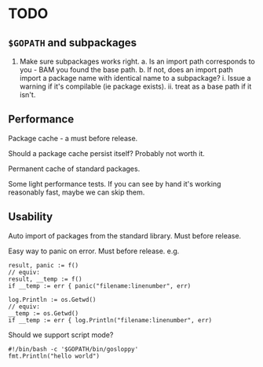 # TODO

## `$GOPATH` and subpackages

  1. Make sure subpackages works right.
    a. Is an import path corresponds to you - BAM you found the base path.
    b. If not, does an import path import a package name with identical name to a subpackage?
       i. Issue a warning if it's compilable (ie package exists).
       ii. treat as a base path if it isn't.

## Performance

Package cache - a must before release.

Should a package cache persist itself? Probably not worth it.

Permanent cache of standard packages.

Some light performance tests. If you can see by hand it's working reasonably fast, maybe we can skip them.

## Usability

Auto import of packages from the standard library. Must before release.

Easy way to panic on error. Must before release. e.g.

    result, panic := f()
    // equiv:
    result, __temp := f()
    if __temp := err { panic("filename:linenumber", err)
    
    log.Println := os.Getwd()
    // equiv:
    __temp := os.Getwd()
    if __temp := err { log.Println("filename:linenumber", err)

Should we support script mode?

    #!/bin/bash -c '$GOPATH/bin/gosloppy'
    fmt.Println("hello world")

